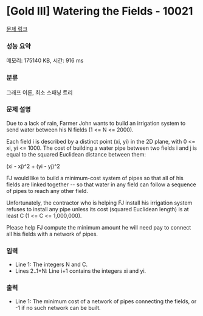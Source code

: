 # [Gold III] Watering the Fields - 10021 

[문제 링크](https://www.acmicpc.net/problem/10021) 

### 성능 요약

메모리: 175140 KB, 시간: 916 ms

### 분류

그래프 이론, 최소 스패닝 트리

### 문제 설명

<p>Due to a lack of rain, Farmer John wants to build an irrigation system to send water between his N fields (1 <= N <= 2000).</p><p>Each field i is described by a distinct point (xi, yi) in the 2D plane, with 0 <= xi, yi <= 1000.  The cost of building a water pipe between two fields i and j is equal to the squared Euclidean distance between them:</p><p>(xi - xj)^2 + (yi - yj)^2</p><p>FJ would like to build a minimum-cost system of pipes so that all of his fields are linked together -- so that water in any field can follow a sequence of pipes to reach any other field.</p><p>Unfortunately, the contractor who is helping FJ install his irrigation system refuses to install any pipe unless its cost (squared Euclidean length) is at least C (1 <= C <= 1,000,000).</p><p>Please help FJ compute the minimum amount he will need pay to connect all his fields with a network of pipes.</p>

### 입력 

 <ul><li>Line 1: The integers N and C.</li><li>Lines 2..1+N: Line i+1 contains the integers xi and yi.</li></ul>

### 출력 

 <ul><li>Line 1: The minimum cost of a network of pipes connecting the fields, or -1 if no such network can be built.</li></ul>


